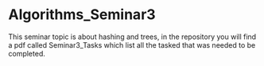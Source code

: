 # Algorithms_Seminar3
This seminar topic is about hashing and trees, in the repository you will find a pdf called 
Seminar3_Tasks which list all the tasked that was needed to be completed.
